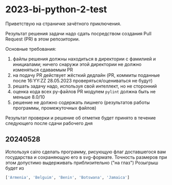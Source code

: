 # 2023-bi-python-2-test
Приветствую на страничке зачётного приключения.

Результат решения задачи надо сдать посредством создания Pull Request (PR) в этом репозитории.

Основные требования:
1. файлы решения должны находиться в директории с фамилией и инициалами; ничего снаружи этой директории не должно изменяться сдаваемым PR
2. на подачу PR действует жёсткий дедлайн (PR, коммиты поданные после 16:YY:ZZ 28.05.2023 проверяться/оцениваться не будут)
3. решать задачу надо, используя свой интеллект, но не сторонний
4. оценка кода всех py-файлов PR модулем `pylint` должна быть не меньше 8.0/10
5. решение не должно содержать лишнего (результатов работы программы, промежуточных файлов)

Результат проверки и решение об отметке будет принято в течение следующего после сдачи рабочего дня

## 20240528
Используя cairo сделать программу, рисующую флаг доставшегося вам государства и сохраняющую его в svg-формате. Точность размеров при этом допустимо выдерживать приблизительно ("на глаз")
Розыгрыш будет из
```python
['Armenia', 'Belguim', 'Benin', 'Botswana', 'Jamaica']
```
